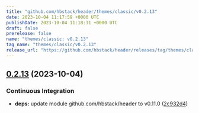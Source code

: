 ```yaml
---
title: "github.com/hbstack/header/themes/classic/v0.2.13"
date: 2023-10-04 11:17:59 +0000 UTC
publishDate: 2023-10-04 11:18:31 +0000 UTC
draft: false
prerelease: false
name: "themes/classic: v0.2.13"
tag_name: "themes/classic/v0.2.13"
release_url: "https://github.com/hbstack/header/releases/tag/themes/classic/v0.2.13"
---
```


## [0.2.13](https://github.com/hbstack/header/compare/themes/classic/v0.2.12...themes/classic/v0.2.13) (2023-10-04)


### Continuous Integration

* **deps:** update module github.com/hbstack/header to v0.11.0 ([2c932d4](https://github.com/hbstack/header/commit/2c932d4000fa9c690aa223a0ee595083c608f9bf))
